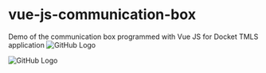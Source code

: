 # vue-js-communication-box
Demo of the communication box programmed with Vue JS for Docket TMLS application
![GitHub Logo](https://lh3.googleusercontent.com/43QZNu_McZCofqw3COFKUy6l4xpwxGzmvbJ5VgB3EbA2pcLHfSkVm4PUBfS6tfDk8eibFBZqw1dwF_VfQamjWIao4PCbxmowotyXikOsi0SlkdQ9oxPuKtm4BauxpuaWWysQYsFRR4NT1_pNnYpBTBLHrf_APu8VQigXw636xratIunrxpKhVbm4Pfq4R2uiCeg_2Tj4F0VJycsuz6cPS1VDT7-rRM-cV2d5bS7SZFsRtnkAq8rAxz-BALUKk9HpCKkMSZVJ6DEFmy14AZY1hrA09GvMKHo146HS5JxgckTAY0apQRVTGadUZmsaNWX939ndTeJyKeG9wwxmyOz1boWf9imsfLgnhLkrMz2nq4pvmlraw_wMcsmLchgcJiWkchu0SiT5Vfh5NvJssuSsd9DjV1E5ArxrjWC3f4M2FRqApj3IlRXqs47_osG9rTyAkfx9A_SUPTWVQw9DfoeoYyaMFegZSqyEgDqfIkbnlUU4Y9KPG5WAFjS-iFMJPGpYHeCi8u09n7kGDIy5ANfoE9zv9AnaV73kku_Z7C9b89yOZtj_2CMZeoAEBYmmLthXkBZPf-F02Oj3yeBJLuXoDUAJfGvB9j-CMNT2miolrkQ4Dt0IPw3HLAyBr8llYAa5YZjO7O2hmD8pI5Bh2Iobq059Ebz0xjBUj4CbVH9sspf1CrzbF7gRz2oByHRbT1-8a4BU_D8DlbqmiVBbxA6YoKw=w434-h811-no?authuser=6)


![GitHub Logo](https://lh3.googleusercontent.com/jiLCzJXRarbvTxaWxa6Sk557gZFz1MUp9bvJE6JZOsgPRe6w5kvaXq11Id397NxG6ebvOPu10_oaZLFTriUu3-SI6IPOF56lPGVrVkBujrVQx_yhTfDf47I3Rva0diXEAIQDZt5AvWL5Xxswf984qtrL6KhnKhToPEATmLVuN5LAUVgD2AY9Mkla0mAueAsLOpG1jBQvcnCtf2xfx_2jZE7iB1V7uxCnflOVKkIchBRkMEFdbqri2nX8V01tMEiXIYYluC1uwdNaUvAovDwLRj8BYLgJ8LxeUNCglQjGX4-AknS26Z-xc8ne1BffnTxsGptTWnce5d9wrGjvpprKJ7Cv0y533hgS7Y6ym86EB2L0mHONJvBl34lS29Kl3j64BxxkuQouIk3YKkBDkRdVxbBUPSxZaHqlff6Z5M0jLjDk78QQJIELrS88nlfq-j4-84ZJ0Y2X4oQtUfvs0iF5HqaQawk3WFvS_Di-xNfSOdhkWGLNrdWtG5RrwGML21f1r7RAfsjr8AMfe2PPokTONKjwK6qsIp29_gZOfj6bMNCiuMI0R5wf4pjAgt-XD0BUOSoFSXbeg4JLx_kMwCgTfGsu5mAEuEXcafVYwE44Tfwrj1pg8HjQL1JbSXT1yK-EnK_-p3RjqHGIInLPEBksgAlDikDOPwQauPGbxZjy1QKv_JUaNTq2rIsr5BjJz5ismcd0xGXLWmVgO0_0yw-wNL4=w431-h756-no?authuser=6)
